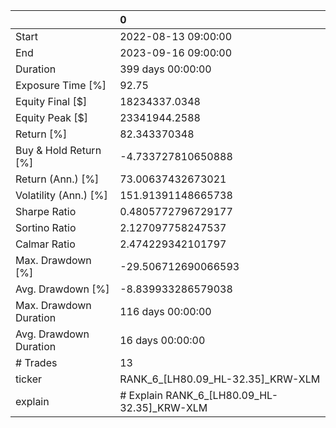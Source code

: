 |                        | 0                                           |
|:-----------------------|:--------------------------------------------|
| Start                  | 2022-08-13 09:00:00                         |
| End                    | 2023-09-16 09:00:00                         |
| Duration               | 399 days 00:00:00                           |
| Exposure Time [%]      | 92.75                                       |
| Equity Final [$]       | 18234337.0348                               |
| Equity Peak [$]        | 23341944.2588                               |
| Return [%]             | 82.343370348                                |
| Buy & Hold Return [%]  | -4.733727810650888                          |
| Return (Ann.) [%]      | 73.00637432673021                           |
| Volatility (Ann.) [%]  | 151.91391148665738                          |
| Sharpe Ratio           | 0.4805772796729177                          |
| Sortino Ratio          | 2.127097758247537                           |
| Calmar Ratio           | 2.474229342101797                           |
| Max. Drawdown [%]      | -29.506712690066593                         |
| Avg. Drawdown [%]      | -8.839933286579038                          |
| Max. Drawdown Duration | 116 days 00:00:00                           |
| Avg. Drawdown Duration | 16 days 00:00:00                            |
| # Trades               | 13                                          |
| ticker                 | RANK_6_[LH80.09_HL-32.35]_KRW-XLM           |
| explain                | # Explain RANK_6_[LH80.09_HL-32.35]_KRW-XLM |